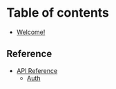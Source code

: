 # Table of contents

* [Welcome!](README.md)

## Reference

* [API Reference](reference/api-reference/README.md)
  * [Auth](reference/api-reference/auth.md)
